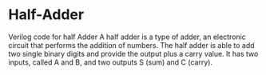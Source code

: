 # Half-Adder
Verilog code for half Adder 
A half adder is a type of adder, an electronic circuit that performs the addition of numbers. The half adder is able to add two single binary digits and provide the output plus a carry value. It has two inputs, called A and B, and two outputs S (sum) and C (carry).
